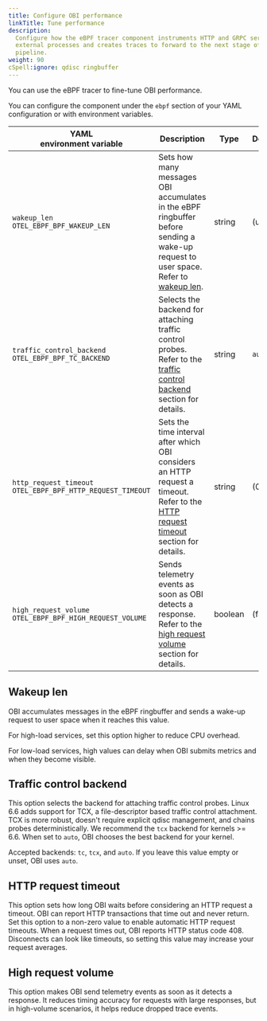 ```yaml
---
title: Configure OBI performance
linkTitle: Tune performance
description:
  Configure how the eBPF tracer component instruments HTTP and GRPC services of
  external processes and creates traces to forward to the next stage of the
  pipeline.
weight: 90
cSpell:ignore: qdisc ringbuffer
---
```


You can use the eBPF tracer to fine-tune OBI performance.

You can configure the component under the `ebpf` section of your YAML
configuration or with environment variables.

| YAML<br>environment variable                                   | Description                                                                                                                                                 | Type    | Default |
| -------------------------------------------------------------- | ----------------------------------------------------------------------------------------------------------------------------------------------------------- | ------- | ------- |
| `wakeup_len`<br>`OTEL_EBPF_BPF_WAKEUP_LEN`                     | Sets how many messages OBI accumulates in the eBPF ringbuffer before sending a wake-up request to user space. Refer to [wakeup len](#wakeup-len).           | string  | (unset) |
| `traffic_control_backend`<br>`OTEL_EBPF_BPF_TC_BACKEND`        | Selects the backend for attaching traffic control probes. Refer to the [traffic control backend](#traffic-control-backend) section for details.             | string  | `auto`  |
| `http_request_timeout`<br>`OTEL_EBPF_BPF_HTTP_REQUEST_TIMEOUT` | Sets the time interval after which OBI considers an HTTP request a timeout. Refer to the [HTTP request timeout](#http-request-timeout) section for details. | string  | (0ms)   |
| `high_request_volume`<br>`OTEL_EBPF_BPF_HIGH_REQUEST_VOLUME`   | Sends telemetry events as soon as OBI detects a response. Refer to the [high request volume](#high-request-volume) section for details.                     | boolean | (false) |

## Wakeup len

OBI accumulates messages in the eBPF ringbuffer and sends a wake-up request to
user space when it reaches this value.

For high-load services, set this option higher to reduce CPU overhead.

For low-load services, high values can delay when OBI submits metrics and when
they become visible.

## Traffic control backend

This option selects the backend for attaching traffic control probes. Linux 6.6
adds support for TCX, a file-descriptor based traffic control attachment. TCX is
more robust, doesn't require explicit qdisc management, and chains probes
deterministically. We recommend the `tcx` backend for kernels >= 6.6. When set
to `auto`, OBI chooses the best backend for your kernel.

Accepted backends: `tc`, `tcx`, and `auto`. If you leave this value empty or
unset, OBI uses `auto`.

## HTTP request timeout

This option sets how long OBI waits before considering an HTTP request a
timeout. OBI can report HTTP transactions that time out and never return. Set
this option to a non-zero value to enable automatic HTTP request timeouts. When
a request times out, OBI reports HTTP status code 408. Disconnects can look like
timeouts, so setting this value may increase your request averages.

## High request volume

This option makes OBI send telemetry events as soon as it detects a response. It
reduces timing accuracy for requests with large responses, but in high-volume
scenarios, it helps reduce dropped trace events.
